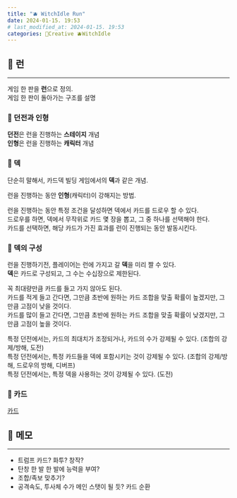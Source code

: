 ```yaml
---
title: "🫐 WitchIdle Run"
date: 2024-01-15. 19:53
# last_modified_at: 2024-01-15. 19:53
categories: 🔖Creative 🫐WitchIdle
---
```


## 🎲 런

---

게임 한 판을 **런**으로 정의.  
게임 한 판이 돌아가는 구조를 설명  

### 👾 던전과 인형

**던전**은 런을 진행하는 **스테이지** 개념  
**인형**은 런을 진행하는 **캐릭터** 개념  

### 👾 덱

단순히 말해서, 카드덱 빌딩 게임에서의 **덱**과 같은 개념.  

런을 진행하는 동안 **인형**(캐릭터)이 강해지는 방법.  

런을 진행하는 동안 특정 조건을 달성하면 덱에서 카드를 드로우 할 수 있다.  
드로우를 하면, 덱에서 무작위로 카드 몇 장을 뽑고, 그 중 하나를 선택해야 한다.  
카드를 선택하면, 해당 카드가 가진 효과를 런이 진행되는 동안 발동시킨다.  

### 👾 덱의 구성

런을 진행하기전, 플레이어는 런에 가지고 갈 **덱**을 미리 짤 수 있다.  
**덱**은 카드로 구성되고, 그 수는 수십장으로 제한된다.  

꼭 최대량만큼 카드를 들고 가지 않아도 된다.  
카드를 적게 들고 간다면, 그만큼 초반에 원하는 카드 조합을 맞출 확률이 높겠지만, 그만큼 고점이 낮을 것이다.  
카드를 많이 들고 간다면, 그만큼 초반에 원하는 카드 조합을 맞출 확률이 낮겠지만, 그만큼 고점이 높을 것이다.  

특정 던전에서는, 카드의 최대치가 조정되거나, 카드의 수가 강제될 수 있다. (조합의 강제/방해, 도전)  
특정 던전에서는, 특정 카드들을 덱에 포함시키는 것이 강제될 수 있다. (조합의 강제/방해, 드로우의 방해, 디버프)  
특정 던전에서는, 특정 덱을 사용하는 것이 강제될 수 있다. (도전)  

### 👾 카드

[카드](https://mascari4615.github.io/posts/WitchIdle-Card/)

## 🎲 메모

---

- 트럼프 카드? 화투? 창작?
- 탄창 한 발 한 발에 능력을 부여?
- 조합/족보 맞추기?
- 공격속도, 투사체 수가 메인 스탯이 될 듯? 카드 순환
